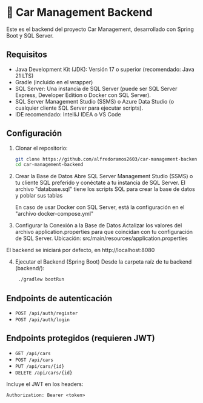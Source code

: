 # 🚗 Car Management Backend

Este es el backend del proyecto Car Management, desarrollado con Spring Boot y SQL Server.

## Requisitos

- Java Development Kit (JDK): Versión 17 o superior (recomendado: Java 21 LTS)
- Gradle (incluido en el wrapper)
- SQL Server: Una instancia de SQL Server (puede ser SQL Server Express, Developer Edition o Docker con SQL Server).
- SQL Server Management Studio (SSMS) o Azure Data Studio (o cualquier cliente SQL Server para ejecutar scripts).
- IDE recomendado: IntelliJ IDEA o VS Code

## Configuración

1. Clonar el repositorio:

    ```bash
    git clone https://github.com/alfredoramos2603/car-management-backend.git
    cd car-management-backend
    ```

2. Crear la Base de Datos
   Abre SQL Server Management Studio (SSMS) o tu cliente SQL preferido y conéctate a tu instancia de SQL Server.
    El archivo "database.sql" tiene los scripts SQL para crear la base de datos y poblar sus tablas
    
    En caso de usar Docker con SQL Server, está la configuración en el "archivo docker-compose.yml"

3. Configurar la Conexión a la Base de Datos
   Actalizar los valores del archivo application.properties para que coincidan con tu configuración de SQL Server.
   Ubicación: src/main/resources/application.properties

El backend se iniciará por defecto, en http://localhost:8080

4. Ejecutar el Backend (Spring Boot)
   Desde la carpeta raíz de tu backend (backend/):
   ```bash
    ./gradlew bootRun
   ```

## Endpoints de autenticación

- `POST /api/auth/register`
- `POST /api/auth/login`

## Endpoints protegidos (requieren JWT)

- `GET /api/cars`
- `POST /api/cars`
- `PUT /api/cars/{id}`
- `DELETE /api/cars/{id}`

Incluye el JWT en los headers:

```http
Authorization: Bearer <token>
